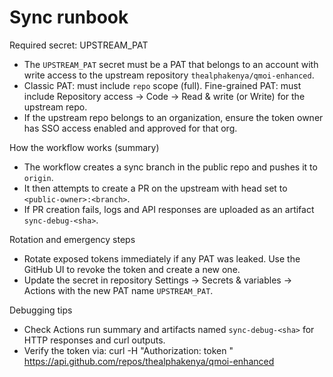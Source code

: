 Sync runbook
==============

Required secret: UPSTREAM_PAT

- The `UPSTREAM_PAT` secret must be a PAT that belongs to an account with write access to the upstream repository `thealphakenya/qmoi-enhanced`.
- Classic PAT: must include `repo` scope (full). Fine-grained PAT: must include Repository access -> Code -> Read & write (or Write) for the upstream repo.
- If the upstream repo belongs to an organization, ensure the token owner has SSO access enabled and approved for that org.

How the workflow works (summary)
- The workflow creates a sync branch in the public repo and pushes it to `origin`.
- It then attempts to create a PR on the upstream with head set to `<public-owner>:<branch>`.
- If PR creation fails, logs and API responses are uploaded as an artifact `sync-debug-<sha>`.

Rotation and emergency steps
- Rotate exposed tokens immediately if any PAT was leaked. Use the GitHub UI to revoke the token and create a new one.
- Update the secret in repository Settings -> Secrets & variables -> Actions with the new PAT name `UPSTREAM_PAT`.

Debugging tips
- Check Actions run summary and artifacts named `sync-debug-<sha>` for HTTP responses and curl outputs.
- Verify the token via: curl -H "Authorization: token <PAT>" https://api.github.com/repos/thealphakenya/qmoi-enhanced
